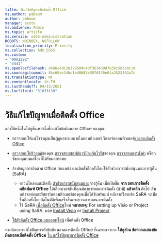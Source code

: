 ```yaml
---
title: วิธีแก้ไขปัญหาเมื่อติดตั้ง Office
ms.author: pebaum
author: pebaum
manager: scotv
ms.audience: Admin
ms.topic: article
ms.service: o365-administration
ROBOTS: NOINDEX, NOFOLLOW
localization_priority: Priority
ms.collection: Adm_O365
ms.custom:
- "9002292"
- "4441"
ms.openlocfilehash: d466e4dc26379509c4bf3b34d9d7b39c5d3c4c19
ms.sourcegitcommit: 8bc60ec34bc1e40685e3976576e04a2623f63a7c
ms.translationtype: MT
ms.contentlocale: th-TH
ms.lasthandoff: 04/15/2021
ms.locfileid: "51833130"
---
```

# <a name="solutions-for-issues-when-installing-office"></a>วิธีแก้ไขปัญหาเมื่อติดตั้ง Office

ลองใช้หนึ่งในโซลูชันเหล่านี้เพื่อแก้ไขข้อผิดพลาด Office ของคุณ:

- ตรวจสอบให้แน่ใจว่าคุณเป็นผู้ดูแลระบบภายในคอมพิวเตอร์ รีสตาร์ตคอมพิวเตอร์[และลองติดตั้ง Office](https://portal.office.com/OLS/MySoftware.aspx)

- [ตรวจสอบไฟร์วอลล์](https://support.office.com/article/unlicensed-product-and-activation-errors-in-office-0d23d3c0-c19c-4b2f-9845-5344fedc4380#bkmk_checkfirewall)ของคุณ [ตรวจสอบซอฟต์แวร์ป้องกันไวรัส](https://support.office.com/article/unlicensed-product-and-activation-errors-in-office-0d23d3c0-c19c-4b2f-9845-5344fedc4380#bkmk_checkav)ของคุณ [ตรวจสอบการตั้งค่า](https://support.office.com/article/unlicensed-product-and-activation-errors-in-office-0d23d3c0-c19c-4b2f-9845-5344fedc4380#bkmk_checkproxy) พร็อกซีของคุณบนเครื่องที่ได้รับผลกระทบ

- ล้างข้อมูลการติดตาม Office ก่อนหน้า และติดตั้งอีกครั้งโดยใช้ตัวช่วยการสนับสนุนและการกู้คืน (SaRA) 

    - ดาวน์โหลดและติดตั้ง [ตัวช่วยการสนับสนุนและ](https://aka.ms/SARA-OfficeUninstall-Alchemy)การกู้คืน เมื่อเปิดขึ้น **จาก ถอนการติดตั้งผลิตภัณฑ์ Office** ให้เลือกเวอร์ชันที่คุณต้องการถอนการติดตั้ง (ถ้ามี) **แล้วคลิก** ถัดไป เริ่มหน้าจอต่อและรีสตาร์ตคอมพิวเตอร์ของคุณเมื่อได้รับพร้อมท์ หลังจากรีสตาร์ต SaRA จะเปิดขึ้นอีกครั้งโดยอัตโนมัติเพื่อเสร็จสิ้นกระบวนการถอนการติดตั้ง
    - ใช้ SaRA [เพื่อติดตั้ง Office](https://aka.ms/sara-officeinstall)ใหม่ **หมายเหตุ**: For setting up Visio or Project using SaRA, use [Install Visio](https://aka.ms/SaRA-VisioSetupScenario) or [Install Project](https://aka.ms/SaRA-ProjectSetupScenario).  

- [ใช้ตัวติดตั้ง Office แบบออฟไลน์](https://support.office.com/article/f0a85fe7-118f-41cb-a791-d59cef96ad1c?wt.mc_id=Alchemy_ClientDIA) เพื่อติดตั้ง Office

หากต้องการแก้ไขปัญหารหัสข้อผิดพลาดการติดตั้ง Office ที่เฉพาะเจาะจง **ให้ดูส่วน ข้อความแสดงข้อผิดพลาดเมื่อติดตั้ง Office** [ใน แก้ไขปัญหาการติดตั้ง Office](https://support.office.com/article/35ff2def-e0b2-4dac-9784-4cf212c1f6c2#BKMK_ErrorMessages)

